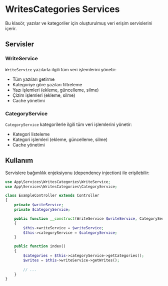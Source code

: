 # WritesCategories Services

Bu klasör, yazılar ve kategoriler için oluşturulmuş veri erişim servislerini içerir.

## Servisler

### WriteService

`WriteService` yazılarla ilgili tüm veri işlemlerini yönetir:

- Tüm yazıları getirme
- Kategoriye göre yazıları filtreleme
- Yazı işlemleri (ekleme, güncelleme, silme)
- Çizim işlemleri (ekleme, silme)
- Cache yönetimi

### CategoryService

`CategoryService` kategorilerle ilgili tüm veri işlemlerini yönetir:

- Kategori listeleme
- Kategori işlemleri (ekleme, güncelleme, silme)
- Cache yönetimi

## Kullanım

Servislere bağımlılık enjeksiyonu (dependency injection) ile erişilebilir:

```php
use App\Services\WritesCategories\WriteService;
use App\Services\WritesCategories\CategoryService;

class ExampleController extends Controller
{
    private $writeService;
    private $categoryService;

    public function __construct(WriteService $writeService, CategoryService $categoryService)
    {
        $this->writeService = $writeService;
        $this->categoryService = $categoryService;
    }

    public function index()
    {
        $categories = $this->categoryService->getCategories();
        $writes = $this->writeService->getWrites();
        
        // ...
    }
}
``` 